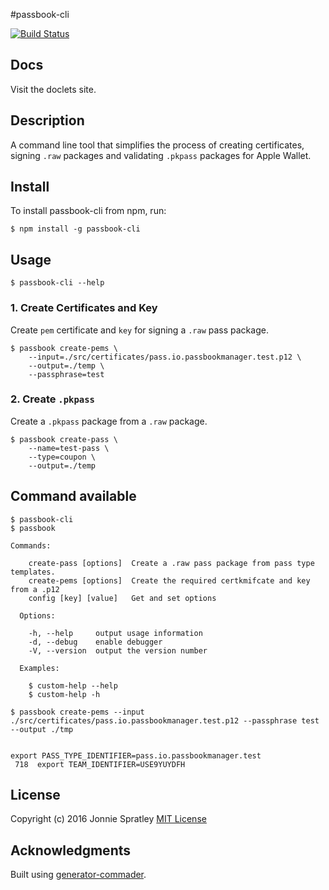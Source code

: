 #passbook-cli

[![Build Status](https://travis-ci.org/jonniespratley/passbook-cli.svg?branch=master)](https://travis-ci.org/jonniespratley/passbook-cli)


## Docs
Visit the doclets site.




## Description

A command line tool that simplifies the process of creating certificates, signing `.raw` packages and validating `.pkpass` packages for Apple Wallet.

## Install
To install passbook-cli from npm, run:

```
$ npm install -g passbook-cli
```

## Usage

```
$ passbook-cli --help
```

### 1. Create Certificates and Key
Create `pem` certificate and `key` for signing a `.raw` pass package.

```
$ passbook create-pems \
	--input=./src/certificates/pass.io.passbookmanager.test.p12 \
	--output=./temp \
	--passphrase=test
```

### 2. Create `.pkpass`
Create a `.pkpass` package from a `.raw` package.

```
$ passbook create-pass \
	--name=test-pass \
	--type=coupon \
	--output=./temp
```

## Command available

```
$ passbook-cli
$ passbook
```

```
Commands:

    create-pass [options]  Create a .raw pass package from pass type templates.
    create-pems [options]  Create the required certkmifcate and key from a .p12
    config [key] [value]   Get and set options

  Options:

    -h, --help     output usage information
    -d, --debug    enable debugger
    -V, --version  output the version number

  Examples:

    $ custom-help --help
    $ custom-help -h

$ passbook create-pems --input ./src/certificates/pass.io.passbookmanager.test.p12 --passphrase test --output ./tmp
```





```

export PASS_TYPE_IDENTIFIER=pass.io.passbookmanager.test
 718  export TEAM_IDENTIFIER=USE9YUYDFH
```



## License
Copyright (c) 2016 Jonnie Spratley
[MIT License](http://en.wikipedia.org/wiki/MIT_License)


## Acknowledgments
Built using [generator-commader](https://github.com/Hypercubed/generator-commander).
